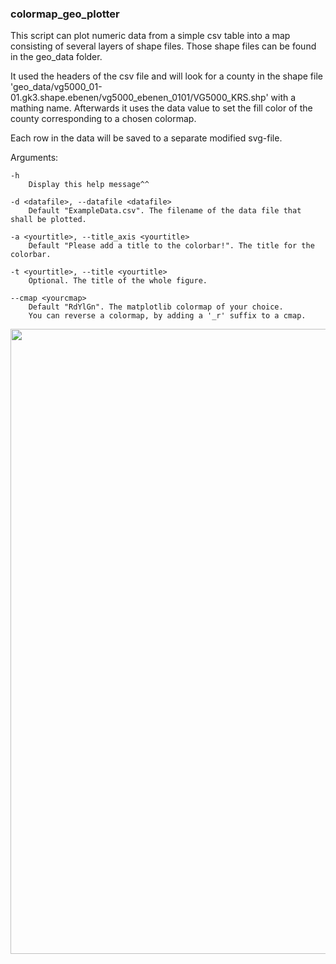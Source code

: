 ### colormap_geo_plotter

This script can plot numeric data from a simple csv table into a map consisting of several layers of shape files.
Those shape files can be found in the geo_data folder.

It used the headers of the csv file and will look for a county in the
shape file 'geo_data/vg5000_01-01.gk3.shape.ebenen/vg5000_ebenen_0101/VG5000_KRS.shp' with a mathing name.
Afterwards it uses the data value to set the fill color of the county corresponding to a chosen colormap.

Each row in the data will be saved to a separate modified svg-file.

Arguments:

    -h
        Display this help message^^

    -d <datafile>, --datafile <datafile>
        Default "ExampleData.csv". The filename of the data file that shall be plotted.

    -a <yourtitle>, --title_axis <yourtitle>
        Default "Please add a title to the colorbar!". The title for the colorbar.

    -t <yourtitle>, --title <yourtitle>
        Optional. The title of the whole figure.

    --cmap <yourcmap>
        Default "RdYlGn". The matplotlib colormap of your choice.
        You can reverse a colormap, by adding a '_r' suffix to a cmap.

<img height="1000" src="C:\Users\fellerer\Documents\energy\Projekt\2022-06_H2-EMN\colormap_geo_plotter\output\ExampleData_0.png" width="1000"/>